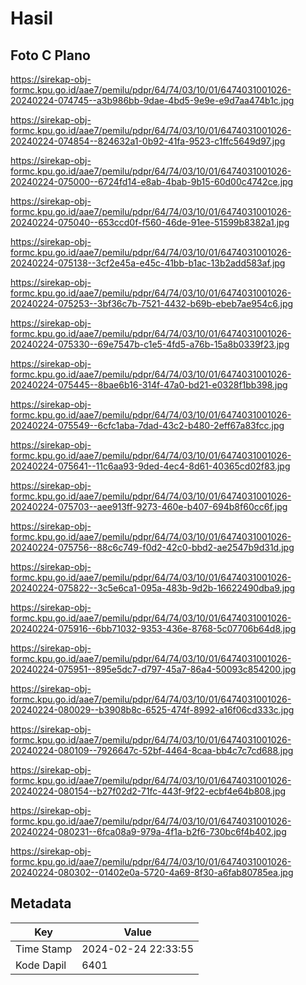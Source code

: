 # Hasil

## Foto C Plano

https://sirekap-obj-formc.kpu.go.id/aae7/pemilu/pdpr/64/74/03/10/01/6474031001026-20240224-074745--a3b986bb-9dae-4bd5-9e9e-e9d7aa474b1c.jpg

https://sirekap-obj-formc.kpu.go.id/aae7/pemilu/pdpr/64/74/03/10/01/6474031001026-20240224-074854--824632a1-0b92-41fa-9523-c1ffc5649d97.jpg

https://sirekap-obj-formc.kpu.go.id/aae7/pemilu/pdpr/64/74/03/10/01/6474031001026-20240224-075000--6724fd14-e8ab-4bab-9b15-60d00c4742ce.jpg

https://sirekap-obj-formc.kpu.go.id/aae7/pemilu/pdpr/64/74/03/10/01/6474031001026-20240224-075040--653ccd0f-f560-46de-91ee-51599b8382a1.jpg

https://sirekap-obj-formc.kpu.go.id/aae7/pemilu/pdpr/64/74/03/10/01/6474031001026-20240224-075138--3cf2e45a-e45c-41bb-b1ac-13b2add583af.jpg

https://sirekap-obj-formc.kpu.go.id/aae7/pemilu/pdpr/64/74/03/10/01/6474031001026-20240224-075253--3bf36c7b-7521-4432-b69b-ebeb7ae954c6.jpg

https://sirekap-obj-formc.kpu.go.id/aae7/pemilu/pdpr/64/74/03/10/01/6474031001026-20240224-075330--69e7547b-c1e5-4fd5-a76b-15a8b0339f23.jpg

https://sirekap-obj-formc.kpu.go.id/aae7/pemilu/pdpr/64/74/03/10/01/6474031001026-20240224-075445--8bae6b16-314f-47a0-bd21-e0328f1bb398.jpg

https://sirekap-obj-formc.kpu.go.id/aae7/pemilu/pdpr/64/74/03/10/01/6474031001026-20240224-075549--6cfc1aba-7dad-43c2-b480-2eff67a83fcc.jpg

https://sirekap-obj-formc.kpu.go.id/aae7/pemilu/pdpr/64/74/03/10/01/6474031001026-20240224-075641--11c6aa93-9ded-4ec4-8d61-40365cd02f83.jpg

https://sirekap-obj-formc.kpu.go.id/aae7/pemilu/pdpr/64/74/03/10/01/6474031001026-20240224-075703--aee913ff-9273-460e-b407-694b8f60cc6f.jpg

https://sirekap-obj-formc.kpu.go.id/aae7/pemilu/pdpr/64/74/03/10/01/6474031001026-20240224-075756--88c6c749-f0d2-42c0-bbd2-ae2547b9d31d.jpg

https://sirekap-obj-formc.kpu.go.id/aae7/pemilu/pdpr/64/74/03/10/01/6474031001026-20240224-075822--3c5e6ca1-095a-483b-9d2b-16622490dba9.jpg

https://sirekap-obj-formc.kpu.go.id/aae7/pemilu/pdpr/64/74/03/10/01/6474031001026-20240224-075916--6bb71032-9353-436e-8768-5c07706b64d8.jpg

https://sirekap-obj-formc.kpu.go.id/aae7/pemilu/pdpr/64/74/03/10/01/6474031001026-20240224-075951--895e5dc7-d797-45a7-86a4-50093c854200.jpg

https://sirekap-obj-formc.kpu.go.id/aae7/pemilu/pdpr/64/74/03/10/01/6474031001026-20240224-080029--b3908b8c-6525-474f-8992-a16f06cd333c.jpg

https://sirekap-obj-formc.kpu.go.id/aae7/pemilu/pdpr/64/74/03/10/01/6474031001026-20240224-080109--7926647c-52bf-4464-8caa-bb4c7c7cd688.jpg

https://sirekap-obj-formc.kpu.go.id/aae7/pemilu/pdpr/64/74/03/10/01/6474031001026-20240224-080154--b27f02d2-71fc-443f-9f22-ecbf4e64b808.jpg

https://sirekap-obj-formc.kpu.go.id/aae7/pemilu/pdpr/64/74/03/10/01/6474031001026-20240224-080231--6fca08a9-979a-4f1a-b2f6-730bc6f4b402.jpg

https://sirekap-obj-formc.kpu.go.id/aae7/pemilu/pdpr/64/74/03/10/01/6474031001026-20240224-080302--01402e0a-5720-4a69-8f30-a6fab80785ea.jpg


## Metadata

| Key        | Value               |
| ---------- | ------------------- |
| Time Stamp | 2024-02-24 22:33:55 |
| Kode Dapil | 6401                |



